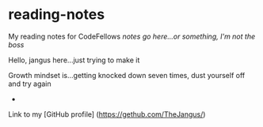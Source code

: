 # reading-notes
My reading notes for CodeFellows 
*notes go here...or something, I'm not the boss*

Hello, jangus here...just trying to make it

Growth mindset is...getting knocked down seven times, dust yourself off and try again

- 

Link to my [GitHub profile] (https://gethub.com/TheJangus/)
